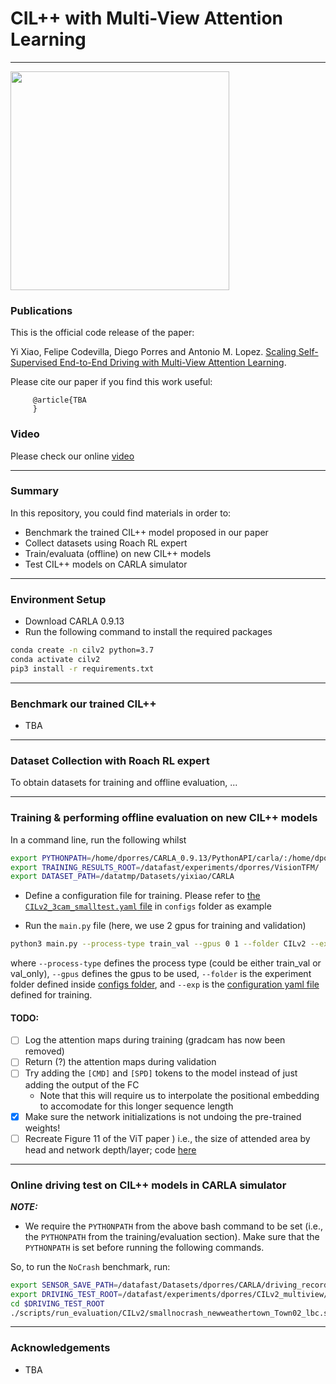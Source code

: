 # CIL++ with Multi-View Attention Learning
-------------------------------------------------------------

 <img src="Driving_T5.gif" height="350">

### Publications
This is the official code release of the paper:

Yi Xiao, Felipe Codevilla, Diego Porres and Antonio M. Lopez. [Scaling Self-Supervised End-to-End Driving with Multi-View Attention Learning]().

Please cite our paper if you find this work useful:

         @article{TBA
         }

### Video
Please check our online [video]()

-------------------------------------------------------------
### Summary

In this repository, you could find materials in order to:

 * Benchmark the trained CIL++ model proposed in our paper
 * Collect datasets using Roach RL expert
 * Train/evaluata (offline) on new CIL++ models
 * Test CIL++ models on CARLA simulator

-------------------------------------------------------------
### Environment Setup

* Download CARLA 0.9.13
* Run the following command to install the required packages

```bash
conda create -n cilv2 python=3.7
conda activate cilv2
pip3 install -r requirements.txt
```

-------------------------------------------------------------
### Benchmark our trained CIL++
* TBA

-------------------------------------------------------------
### Dataset Collection with Roach RL expert

To obtain datasets for training and offline evaluation, ...

-------------------------------------------------------------
### Training & performing offline evaluation on new CIL++ models

In a command line, run the following whilst

```bash
export PYTHONPATH=/home/dporres/CARLA_0.9.13/PythonAPI/carla/:/home/dporres/CARLA_0.9.13/PythonAPI/carla/dist/carla-0.9.13-py3.7-linux-x86_64.egg:/datafast/experiments/dporres/CILv2_multiview/run_CARLA_driving:/datafast/experiments/dporres/CILv2_multiview/scenario_runner:/datafast/experiments/dporres/CILv2_multiview
export TRAINING_RESULTS_ROOT=/datafast/experiments/dporres/VisionTFM/
export DATASET_PATH=/datatmp/Datasets/yixiao/CARLA
```

* Define a configuration file for training. Please refer to [the `CILv2_3cam_smalltest.yaml` file](./configs/CILv2/CILv2_3cam_smalltest.yaml) in `configs` folder as example

* Run the `main.py` file (here, we use 2 gpus for training and validation)
  
```bash
python3 main.py --process-type train_val --gpus 0 1 --folder CILv2 --exp CILv2_3cam_smalltest
```

where `--process-type` defines the process type (could be either train_val or val_only), `--gpus` defines the gpus to be used,
`--folder` is the experiment folder defined inside [configs folder](https://github.com/yixiao1/Scaling-Self-Supervised-End-to-End-Driving-with-Multi-View-Attention-Learning/tree/main/configs/CILv2),
and `--exp` is the [configuration yaml file](https://github.com/yixiao1/Scaling-Self-Supervised-End-to-End-Driving-with-Multi-View-Attention-Learning/blob/main/configs/CILv2/CILv2_3cam_smalltest.yaml) defined for training.

#### TODO:
* [ ] Log the attention maps during training (gradcam has now been removed)
* [ ] Return (?) the attention maps during validation
* [ ] Try adding the `[CMD]` and `[SPD]` tokens to the model instead of just adding the output of the FC
  * Note that this will require us to interpolate the positional embedding to accomodate for this longer sequence length
* [x] Make sure the network initializations is not undoing the pre-trained weights!
* [ ] Recreate Figure 11 of the ViT paper ) i.e., the size of attended area by head and network depth/layer; code [here](https://github.com/google-research/vision_transformer/issues/162)

-------------------------------------------------------------
### Online driving test on CIL++ models in CARLA simulator

***NOTE:*** 
* We require the `PYTHONPATH` from the above bash command to be set (i.e., the `PYTHONPATH` from the training/evaluation section). Make sure that the `PYTHONPATH` is set before running the following commands.

So, to run the `NoCrash` benchmark, run:

```bash
export SENSOR_SAVE_PATH=/datafast/Datasets/dporres/CARLA/driving_record/
export DRIVING_TEST_ROOT=/datafast/experiments/dporres/CILv2_multiview/run_CARLA_driving/
cd $DRIVING_TEST_ROOT
./scripts/run_evaluation/CILv2/smallnocrash_newweathertown_Town02_lbc.sh
```

-------------------------------------------------------------
### Acknowledgements
* TBA
